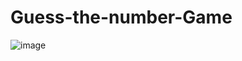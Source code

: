 # Guess-the-number-Game
![image](https://github.com/aerongreat/Guess-the-number-Game/assets/105847690/93b3f8a1-d54d-4959-a704-dacc64c5c682)

